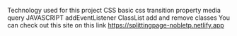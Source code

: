 Technology used for this project
CSS
basic css
transition property
media query
JAVASCRIPT
addEventListener
ClassList 
add  and remove classes
You can check out this site on this link https://splittingpage-nobletp.netlify.app
